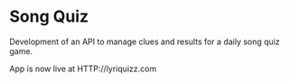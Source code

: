 # Song Quiz

Development of an API to manage clues and results for a daily song quiz game.

App is now live at HTTP://lyriquizz.com
